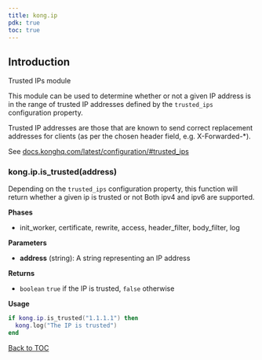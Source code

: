 ```yaml
---
title: kong.ip
pdk: true
toc: true
---
```


## Introduction

Trusted IPs module

 This module can be used to determine whether or not a given IP address is
 in the range of trusted IP addresses defined by the `trusted_ips` configuration
 property.

 Trusted IP addresses are those that are known to send correct replacement
 addresses for clients (as per the chosen header field, e.g. X-Forwarded-*).

 See [docs.konghq.com/latest/configuration/#trusted_ips](https://docs.konghq.com/latest/configuration/#trusted_ips)




### kong.ip.is_trusted(address)

Depending on the `trusted_ips` configuration property,
 this function will return whether a given ip is trusted or not  Both ipv4 and ipv6 are supported.


**Phases**

* init_worker, certificate, rewrite, access, header_filter, body_filter, log

**Parameters**

* **address** (string):  A string representing an IP address

**Returns**

* `boolean` `true` if the IP is trusted, `false` otherwise


**Usage**

``` lua
if kong.ip.is_trusted("1.1.1.1") then
  kong.log("The IP is trusted")
end
```

[Back to TOC](#table-of-contents)

